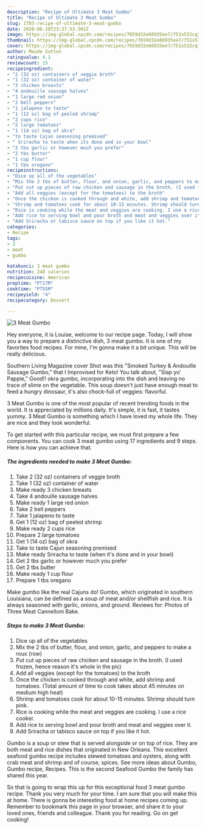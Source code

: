 ```yaml
---
description: "Recipe of Ultimate 3 Meat Gumbo"
title: "Recipe of Ultimate 3 Meat Gumbo"
slug: 1783-recipe-of-ultimate-3-meat-gumbo
date: 2020-06-28T23:37:53.501Z
image: https://img-global.cpcdn.com/recipes/7659d32e66935ee7/751x532cq70/3-meat-gumbo-recipe-main-photo.jpg
thumbnail: https://img-global.cpcdn.com/recipes/7659d32e66935ee7/751x532cq70/3-meat-gumbo-recipe-main-photo.jpg
cover: https://img-global.cpcdn.com/recipes/7659d32e66935ee7/751x532cq70/3-meat-gumbo-recipe-main-photo.jpg
author: Maude Sutton
ratingvalue: 4.1
reviewcount: 15
recipeingredient:
- "2 (32 oz) containers of veggie broth"
- "1 (32 oz) container of water"
- "3 chicken breasts"
- "4 andouille sausage halves"
- "1 large red onion"
- "2 bell peppers"
- "1 jalapeno to taste"
- "1 (12 oz) bag of peeled shrimp"
- "2 cups rice"
- "2 large tomatoes"
- "1 (14 oz) bag of okra"
- "to taste Cajun seasoning premixed"
- " Sriracha to taste when its done and in your bowl"
- "2 tbs garlic or however much you prefer"
- "2 tbs butter"
- "1 cup flour"
- "1 tbs oregano"
recipeinstructions:
- "Dice up all of the vegetables"
- "Mix the 2 tbs of butter, flour, and onion, garlic, and peppers to make a roux (row)"
- "Put cut up pieces of raw chicken and sausage in the broth. (I used frozen, hence reason it&#39;s whole in the pic)"
- "Add all veggies (except for the tomatoes) to the broth"
- "Once the chicken is cooked through and white, add shrimp and tomatoes. (Total amount of time to cook takes about 45 minutes on medium high heat)"
- "Shrimp and tomatoes cook for about 10-15 minutes. Shrimp should turn pink."
- "Rice is cooking while the meat and veggies are cooking. I use a rice cooker."
- "Add rice to serving bowl and pour broth and meat and veggies over it."
- "Add Sriracha or tabisco sauce on top if you like it hot."
categories:
- Recipe
tags:
- 3
- meat
- gumbo

katakunci: 3 meat gumbo 
nutrition: 248 calories
recipecuisine: American
preptime: "PT17M"
cooktime: "PT55M"
recipeyield: "4"
recipecategory: Dessert

---
```



![3 Meat Gumbo](https://img-global.cpcdn.com/recipes/7659d32e66935ee7/751x532cq70/3-meat-gumbo-recipe-main-photo.jpg)

Hey everyone, it is Louise, welcome to our recipe page. Today, I will show you a way to prepare a distinctive dish, 3 meat gumbo. It is one of my favorites food recipes. For mine, I'm gonna make it a bit unique. This will be really delicious.

Southern Living Magazine cover Shot was this &#34;Smoked Turkey &amp; Andouille Sausage Gumbo,&#34; that I Improvised for Keto! You talk about, &#34;Slap yo&#39; Pappie,&#34; Good!! okra gumbo, incorporating into the dish and leaving no trace of slime on the vegetable. This soup doesn&#39;t just have enough meat to feed a hungry dinosaur, it&#39;s also chock-full of veggies: flavorful.

3 Meat Gumbo is one of the most popular of recent trending foods in the world. It is appreciated by millions daily. It's simple, it is fast, it tastes yummy. 3 Meat Gumbo is something which I have loved my whole life. They are nice and they look wonderful.


To get started with this particular recipe, we must first prepare a few components. You can cook 3 meat gumbo using 17 ingredients and 9 steps. Here is how you can achieve that.

<!--inarticleads1-->

##### The ingredients needed to make 3 Meat Gumbo:

1. Take 2 (32 oz) containers of veggie broth
1. Take 1 (32 oz) container of water
1. Make ready 3 chicken breasts
1. Take 4 andouille sausage halves
1. Make ready 1 large red onion
1. Take 2 bell peppers
1. Take 1 jalapeno to taste
1. Get 1 (12 oz) bag of peeled shrimp
1. Make ready 2 cups rice
1. Prepare 2 large tomatoes
1. Get 1 (14 oz) bag of okra
1. Take to taste Cajun seasoning premixed
1. Make ready  Sriracha to taste (when it&#39;s done and in your bowl)
1. Get 2 tbs garlic or however much you prefer
1. Get 2 tbs butter
1. Make ready 1 cup flour
1. Prepare 1 tbs oregano


Make gumbo like the real Cajuns do! Gumbo, which originated in southern Louisiana, can be defined as a soup of meat and/or shellfish and rice. It is always seasoned with garlic, onions, and ground. Reviews for: Photos of Three Meat Cannelloni Bake. 

<!--inarticleads2-->

##### Steps to make 3 Meat Gumbo:

1. Dice up all of the vegetables
1. Mix the 2 tbs of butter, flour, and onion, garlic, and peppers to make a roux (row)
1. Put cut up pieces of raw chicken and sausage in the broth. (I used frozen, hence reason it&#39;s whole in the pic)
1. Add all veggies (except for the tomatoes) to the broth
1. Once the chicken is cooked through and white, add shrimp and tomatoes. (Total amount of time to cook takes about 45 minutes on medium high heat)
1. Shrimp and tomatoes cook for about 10-15 minutes. Shrimp should turn pink.
1. Rice is cooking while the meat and veggies are cooking. I use a rice cooker.
1. Add rice to serving bowl and pour broth and meat and veggies over it.
1. Add Sriracha or tabisco sauce on top if you like it hot.


Gumbo is a soup or stew that is served alongside or on top of rice. They are both meat and rice dishes that originated in New Orleans. This excellent seafood gumbo recipe includes stewed tomatoes and oysters, along with crab meat and shrimp and of course, spices. See more ideas about Gumbo, Gumbo recipe, Recipes. This is the second Seafood Gumbo the family has shared this year. 

So that is going to wrap this up for this exceptional food 3 meat gumbo recipe. Thank you very much for your time. I am sure that you will make this at home. There is gonna be interesting food at home recipes coming up. Remember to bookmark this page in your browser, and share it to your loved ones, friends and colleague. Thank you for reading. Go on get cooking!
